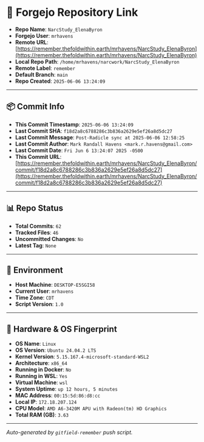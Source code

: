 # 🔗 Forgejo Repository Link

- **Repo Name**: `NarcStudy_ElenaByron`
- **Forgejo User**: `mrhavens`
- **Remote URL**: [https://remember.thefoldwithin.earth/mrhavens/NarcStudy_ElenaByron](https://remember.thefoldwithin.earth/mrhavens/NarcStudy_ElenaByron)
- **Local Repo Path**: `/home/mrhavens/narcwork/NarcStudy_ElenaByron`
- **Remote Label**: `remember`
- **Default Branch**: `main`
- **Repo Created**: `2025-06-06 13:24:09`

---

## 📦 Commit Info

- **This Commit Timestamp**: `2025-06-06 13:24:09`
- **Last Commit SHA**: `f18d2a8c6788286c3b836a2629e5ef26a8d5dc27`
- **Last Commit Message**: `Post-Radicle sync at 2025-06-06 12:58:25`
- **Last Commit Author**: `Mark Randall Havens <mark.r.havens@gmail.com>`
- **Last Commit Date**: `Fri Jun 6 13:24:07 2025 -0500`
- **This Commit URL**: [https://remember.thefoldwithin.earth/mrhavens/NarcStudy_ElenaByron/commit/f18d2a8c6788286c3b836a2629e5ef26a8d5dc27](https://remember.thefoldwithin.earth/mrhavens/NarcStudy_ElenaByron/commit/f18d2a8c6788286c3b836a2629e5ef26a8d5dc27)

---

## 📊 Repo Status

- **Total Commits**: `62`
- **Tracked Files**: `46`
- **Uncommitted Changes**: `No`
- **Latest Tag**: `None`

---

## 🧭 Environment

- **Host Machine**: `DESKTOP-E5SGI58`
- **Current User**: `mrhavens`
- **Time Zone**: `CDT`
- **Script Version**: `1.0`

---

## 🧬 Hardware & OS Fingerprint

- **OS Name**: `Linux`
- **OS Version**: `Ubuntu 24.04.2 LTS`
- **Kernel Version**: `5.15.167.4-microsoft-standard-WSL2`
- **Architecture**: `x86_64`
- **Running in Docker**: `No`
- **Running in WSL**: `Yes`
- **Virtual Machine**: `wsl`
- **System Uptime**: `up 12 hours, 5 minutes`
- **MAC Address**: `00:15:5d:86:d8:cc`
- **Local IP**: `172.18.207.124`
- **CPU Model**: `AMD A6-3420M APU with Radeon(tm) HD Graphics`
- **Total RAM (GB)**: `3.63`

---

_Auto-generated by `gitfield-remember` push script._
